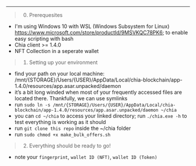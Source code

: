 


***
> 0. Prerequesites
 * I'm using Windows 10 with WSL (Windows Subsystem for Linux) https://www.microsoft.com/store/productId/9MSVKQC78PK6; to enable easy scripting with bash
 * Chia client >= 1.4.0 
 * NFT Collection in a seperate wallet
 




> 1. Setting up your environment
 * find your path on your local machine: /mnt/{STORAGE}/Users/{USER}/AppData/Local/chia-blockchain/app-1.4.0/resources/app.asar.unpacked/daemon
 * it’s a bit long winded when most of your frequently accessed files are located there. Thankfully, we can use symlinks
 * run `sudo ln -s /mnt/{STORAGE}/Users/{USER}/AppData/Local/chia-blockchain/app-1.4.0/resources/app.asar.unpacked/daemon ~/chia`
 * you can `cd ~/chia` to access your linked directory; run `./chia.exe -h` to test everything is working as it should 
 * run `git clone this repo` inside the ~/chia folder
 * run `sudo chmod +x make_bulk_offers.sh`

 > 2. Everything should be ready to go!

 * note your `fingerprint`, `wallet ID (NFT)`, `wallet ID (Token)`
